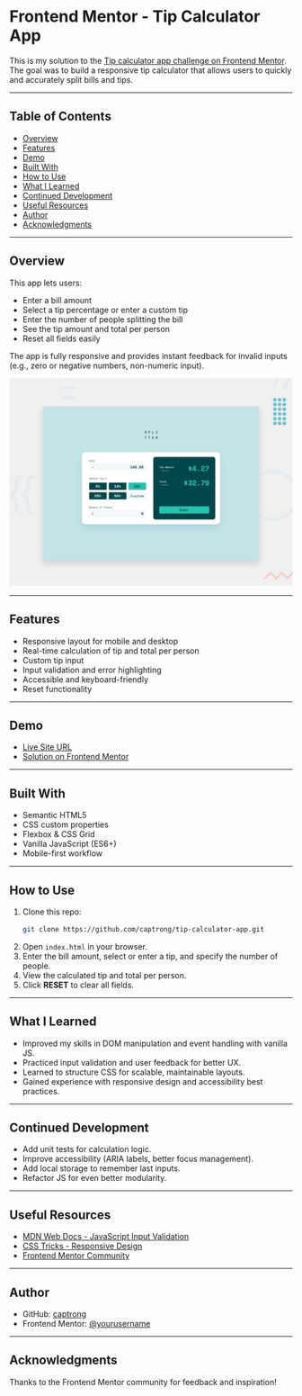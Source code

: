 # Frontend Mentor - Tip Calculator App

This is my solution to the [Tip calculator app challenge on Frontend Mentor](https://www.frontendmentor.io/challenges/tip-calculator-app-ugJNGbJUX). The goal was to build a responsive tip calculator that allows users to quickly and accurately split bills and tips.

---

## Table of Contents

- [Overview](#overview)
- [Features](#features)
- [Demo](#demo)
- [Built With](#built-with)
- [How to Use](#how-to-use)
- [What I Learned](#what-i-learned)
- [Continued Development](#continued-development)
- [Useful Resources](#useful-resources)
- [Author](#author)
- [Acknowledgments](#acknowledgments)

---

## Overview

This app lets users:
- Enter a bill amount
- Select a tip percentage or enter a custom tip
- Enter the number of people splitting the bill
- See the tip amount and total per person
- Reset all fields easily

The app is fully responsive and provides instant feedback for invalid inputs (e.g., zero or negative numbers, non-numeric input).

![Screenshot of the Tip Calculator App](./preview.jpg)

---

## Features

- Responsive layout for mobile and desktop
- Real-time calculation of tip and total per person
- Custom tip input
- Input validation and error highlighting
- Accessible and keyboard-friendly
- Reset functionality

---

## Demo

- [Live Site URL](https://your-live-site-url.com)
- [Solution on Frontend Mentor](https://your-solution-url.com)

---

## Built With

- Semantic HTML5
- CSS custom properties
- Flexbox & CSS Grid
- Vanilla JavaScript (ES6+)
- Mobile-first workflow

---

## How to Use

1. Clone this repo:
    ```bash
    git clone https://github.com/captrong/tip-calculator-app.git
    ```
2. Open `index.html` in your browser.
3. Enter the bill amount, select or enter a tip, and specify the number of people.
4. View the calculated tip and total per person.
5. Click **RESET** to clear all fields.

---

## What I Learned

- Improved my skills in DOM manipulation and event handling with vanilla JS.
- Practiced input validation and user feedback for better UX.
- Learned to structure CSS for scalable, maintainable layouts.
- Gained experience with responsive design and accessibility best practices.

---

## Continued Development

- Add unit tests for calculation logic.
- Improve accessibility (ARIA labels, better focus management).
- Add local storage to remember last inputs.
- Refactor JS for even better modularity.

---

## Useful Resources

- [MDN Web Docs - JavaScript Input Validation](https://developer.mozilla.org/en-US/docs/Learn/Forms/Form_validation)
- [CSS Tricks - Responsive Design](https://css-tricks.com/snippets/css/media-queries-for-standard-devices/)
- [Frontend Mentor Community](https://www.frontendmentor.io/solutions)

---

## Author

- GitHub: [captrong](https://github.com/capt-rong)
- Frontend Mentor: [@yourusername](https://www.frontendmentor.io/profile/captrong)

---

## Acknowledgments

Thanks to the Frontend Mentor community for feedback and inspiration!
